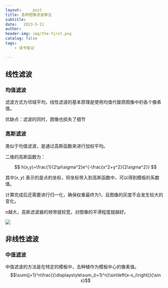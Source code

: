 ```yaml
---
layout:     post
title: 各种图像滤波算法
subtitle:   
date:   2023-5-11   
author:     
header-img: img/the-first.png
catalog: false
tags:
    - 读书笔记

---
```


## 线性滤波

### 均值滤波

滤波方式为邻域平均，线性滤波的基本原理是使用均值代替原图像中的各个像素值。

优缺点：滤波的同时，图像也损失了细节

### 高斯滤波

类似于均值滤波，是通过高斯函数来进行加权平均。

二维的高斯函数为：

$$
h(x,y)=\frac{1}{2\pi\sigma^2}e^{-\frac{x^2+y^2}{2\sigma^2}}
$$

其中$(x,y)$ 表示的是点的坐标，将坐标带入到高斯函数中，可以得到模板的系数值。

计算完成后还需要进行归一化，确保权重最终为1，且图像的灰度不会发生较大的变化。

σ越大，高斯滤波器的频带就较宽，对图像的平滑程度就越好。

![](C:\Users\24185\AppData\Roaming\marktext\images\2023-05-15-01-10-44-image.png)

## 非线性滤波

### 中值滤波

中值滤波的方法是在特定的模板中，去种植作为模板中心的像素值。
$$\sum{j=1}^n\frac{{\displaystyle\sum_(i=1)^n}\sin\left(x-x_i\right)}{\sin x}$$
